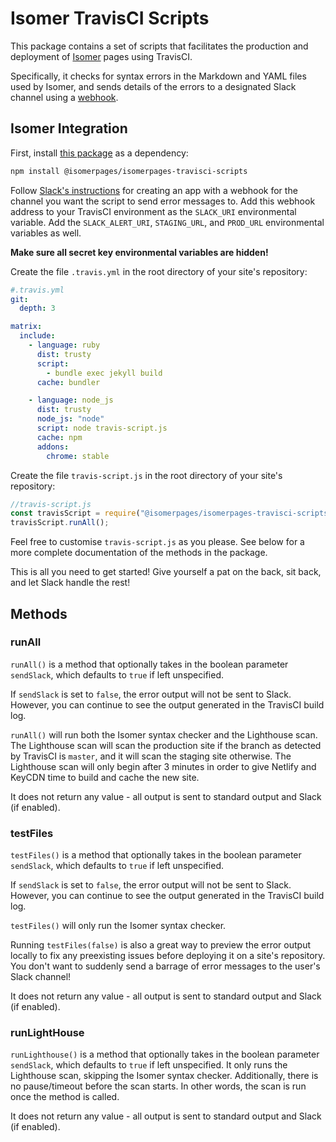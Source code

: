 # Isomer TravisCI Scripts

This package contains a set of scripts that facilitates the production and deployment of [Isomer](https://isomer.gov.sg/) pages using TravisCI.

Specifically, it checks for syntax errors in the Markdown and YAML files used by Isomer, and sends details of the errors to a designated Slack channel using a [webhook](https://api.slack.com/incoming-webhooks).

## Isomer Integration

First, install [this package](https://www.npmjs.com/package/@isomerpages/isomerpages-travisci-scripts) as a dependency:

```bash
npm install @isomerpages/isomerpages-travisci-scripts
```

Follow [Slack's instructions](https://api.slack.com/incoming-webhooks) for creating an app with a webhook for the channel you want the script to send error messages to. Add this webhook address to your TravisCI environment as the `SLACK_URI` environmental variable. Add the `SLACK_ALERT_URI`, `STAGING_URL`, and `PROD_URL` environmental variables as well.

**Make sure all secret key environmental variables are hidden!**

Create the file `.travis.yml` in the root directory of your site's repository:

```yaml
#.travis.yml
git:
  depth: 3

matrix:
  include:
    - language: ruby
      dist: trusty
      script:
        - bundle exec jekyll build
      cache: bundler

    - language: node_js
      dist: trusty
      node_js: "node"
      script: node travis-script.js
      cache: npm
      addons:
        chrome: stable
```

Create the file `travis-script.js` in the root directory of your site's repository:

```js
//travis-script.js
const travisScript = require("@isomerpages/isomerpages-travisci-scripts");
travisScript.runAll();
```

Feel free to customise `travis-script.js` as you please. See below for a more complete documentation of the methods in the package.

This is all you need to get started! Give yourself a pat on the back, sit back, and let Slack handle the rest!

## Methods

### runAll

`runAll()` is a method that optionally takes in the boolean parameter `sendSlack`, which defaults to `true` if left unspecified.

If `sendSlack` is set to `false`, the error output will not be sent to Slack. However, you can continue to see the output generated in the TravisCI build log.

`runAll()` will run both the Isomer syntax checker and the Lighthouse scan. The Lighthouse scan will scan the production site if the branch as detected by TravisCI is `master`, and it will scan the staging site otherwise. The Lighthouse scan will only begin after 3 minutes in order to give Netlify and KeyCDN time to build and cache the new site.

It does not return any value - all output is sent to standard output and Slack (if enabled).

### testFiles

`testFiles()` is a method that optionally takes in the boolean parameter `sendSlack`, which defaults to `true` if left unspecified.

If `sendSlack` is set to `false`, the error output will not be sent to Slack. However, you can continue to see the output generated in the TravisCI build log.

`testFiles()` will only run the Isomer syntax checker.

Running `testFiles(false)` is also a great way to preview the error output locally to fix any preexisting issues before deploying it on a site's repository. You don't want to suddenly send a barrage of error messages to the user's Slack channel!

It does not return any value - all output is sent to standard output and Slack (if enabled).

### runLightHouse

`runLighthouse()` is a method that optionally takes in the boolean parameter `sendSlack`, which defaults to `true` if left unspecified. It only runs the Lighthouse scan, skipping the Isomer syntax checker. Additionally, there is no pause/timeout before the scan starts. In other words, the scan is run once the method is called.

It does not return any value - all output is sent to standard output and Slack (if enabled).
